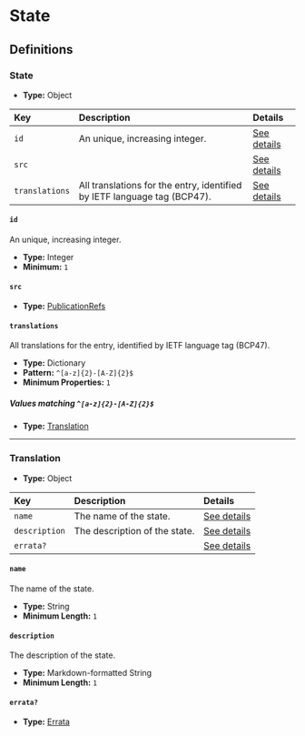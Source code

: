 # State

## Definitions

### <a name="State"></a> State

- **Type:** Object

Key | Description | Details
:-- | :-- | :--
`id` | An unique, increasing integer. | <a href="#State/id">See details</a>
`src` |  | <a href="#State/src">See details</a>
`translations` | All translations for the entry, identified by IETF language tag (BCP47). | <a href="#State/translations">See details</a>

#### <a name="State/id"></a> `id`

An unique, increasing integer.

- **Type:** Integer
- **Minimum:** `1`

#### <a name="State/src"></a> `src`

- **Type:** <a href="./_PublicationRef.md#PublicationRefs">PublicationRefs</a>

#### <a name="State/translations"></a> `translations`

All translations for the entry, identified by IETF language tag (BCP47).

- **Type:** Dictionary
- **Pattern:** `^[a-z]{2}-[A-Z]{2}$`
- **Minimum Properties:** `1`

##### Values matching `^[a-z]{2}-[A-Z]{2}$`

- **Type:** <a href="#Translation">Translation</a>

---

### <a name="Translation"></a> Translation

- **Type:** Object

Key | Description | Details
:-- | :-- | :--
`name` | The name of the state. | <a href="#Translation/name">See details</a>
`description` | The description of the state. | <a href="#Translation/description">See details</a>
`errata?` |  | <a href="#Translation/errata">See details</a>

#### <a name="Translation/name"></a> `name`

The name of the state.

- **Type:** String
- **Minimum Length:** `1`

#### <a name="Translation/description"></a> `description`

The description of the state.

- **Type:** Markdown-formatted String
- **Minimum Length:** `1`

#### <a name="Translation/errata"></a> `errata?`

- **Type:** <a href="./_Erratum.md#Errata">Errata</a>
